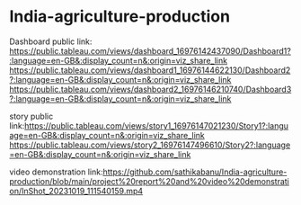 # India-agriculture-production
Dashboard public link: https://public.tableau.com/views/dashboard_16976142437090/Dashboard1?:language=en-GB&:display_count=n&:origin=viz_share_link
https://public.tableau.com/views/dashboard1_16976144622130/Dashboard2?:language=en-GB&:display_count=n&:origin=viz_share_link
https://public.tableau.com/views/dashboard2_16976146210740/Dashboard3?:language=en-GB&:display_count=n&:origin=viz_share_link

story public link:https://public.tableau.com/views/story1_16976147021230/Story1?:language=en-GB&:display_count=n&:origin=viz_share_link
https://public.tableau.com/views/story2_16976147496610/Story2?:language=en-GB&:display_count=n&:origin=viz_share_link

video demonstration link:https://github.com/sathikabanu/India-agriculture-production/blob/main/project%20report%20and%20video%20demonstration/InShot_20231019_111540159.mp4
